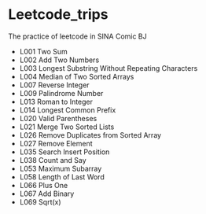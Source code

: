 # Leetcode_trips
The practice of leetcode in SINA Comic BJ

- L001 Two Sum
- L002 Add Two Numbers
- L003 Longest Substring Without Repeating Characters
- L004 Median of Two Sorted Arrays
- L007 Reverse Integer
- L009 Palindrome Number
- L013 Roman to Integer
- L014 Longest Common Prefix
- L020 Valid Parentheses
- L021 Merge Two Sorted Lists
- L026 Remove Duplicates from Sorted Array
- L027 Remove Element
- L035 Search Insert Position
- L038 Count and Say
- L053 Maximum Subarray
- L058 Length of Last Word
- L066 Plus One
- L067 Add Binary
- L069 Sqrt(x)